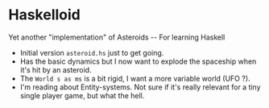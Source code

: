 # Haskelloid
Yet another "implementation" of Asteroids -- For learning Haskell

 - Initial version `asteroid.hs` just to get going.
 - Has the basic dynamics but I now want to explode the 
 spaceship when it's hit by an asteroid. 
 - The `World s as ms` is a bit rigid, I want a more variable
 world (UFO ?).
 - I'm reading about Entity-systems. Not sure if it's really relevant
 for a tiny single player game, but what the hell.

